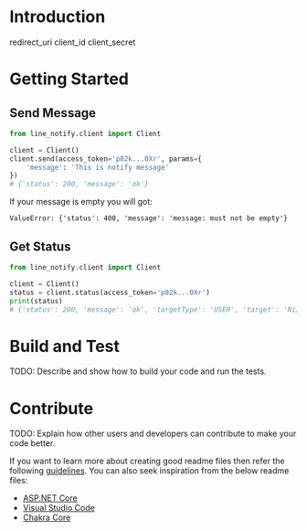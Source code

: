 # Introduction 
redirect_uri
client_id
client_secret
# Getting Started

## Send Message
```python
from line_notify.client import Client

client = Client()
client.send(access_token='p82k...0Xr', params={
    'message': 'This is notify message'
})
# {'status': 200, 'message': 'ok'}
```

If your message is empty you will got:
```text
ValueError: {'status': 400, 'message': 'message: must not be empty'}
```

## Get Status
```python
from line_notify.client import Client

client = Client()
status = client.status(access_token='p82k...0Xr')
print(status)
# {'status': 200, 'message': 'ok', 'targetType': 'USER', 'target': 'NiJia Lin'}
```
# Build and Test
TODO: Describe and show how to build your code and run the tests. 

# Contribute
TODO: Explain how other users and developers can contribute to make your code better. 

If you want to learn more about creating good readme files then refer the following [guidelines](https://docs.microsoft.com/en-us/azure/devops/repos/git/create-a-readme?view=azure-devops). You can also seek inspiration from the below readme files:
- [ASP.NET Core](https://github.com/aspnet/Home)
- [Visual Studio Code](https://github.com/Microsoft/vscode)
- [Chakra Core](https://github.com/Microsoft/ChakraCore)